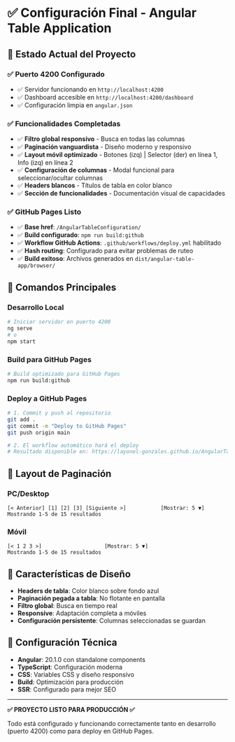# ✅ Configuración Final - Angular Table Application

## 🚀 **Estado Actual del Proyecto**

### ✅ **Puerto 4200 Configurado**
- ✅ Servidor funcionando en `http://localhost:4200`
- ✅ Dashboard accesible en `http://localhost:4200/dashboard`
- ✅ Configuración limpia en `angular.json`

### ✅ **Funcionalidades Completadas**
- ✅ **Filtro global responsivo** - Busca en todas las columnas
- ✅ **Paginación vanguardista** - Diseño moderno y responsivo
- ✅ **Layout móvil optimizado** - Botones (izq) | Selector (der) en línea 1, Info (izq) en línea 2
- ✅ **Configuración de columnas** - Modal funcional para seleccionar/ocultar columnas
- ✅ **Headers blancos** - Títulos de tabla en color blanco
- ✅ **Sección de funcionalidades** - Documentación visual de capacidades

### ✅ **GitHub Pages Listo**
- ✅ **Base href**: `/AngularTableConfiguration/`
- ✅ **Build configurado**: `npm run build:github`
- ✅ **Workflow GitHub Actions**: `.github/workflows/deploy.yml` habilitado
- ✅ **Hash routing**: Configurado para evitar problemas de ruteo
- ✅ **Build exitoso**: Archivos generados en `dist/angular-table-app/browser/`

## 🎯 **Comandos Principales**

### Desarrollo Local
```bash
# Iniciar servidor en puerto 4200
ng serve
# o
npm start
```

### Build para GitHub Pages
```bash
# Build optimizado para GitHub Pages
npm run build:github
```

### Deploy a GitHub Pages
```bash
# 1. Commit y push al repositorio
git add .
git commit -m "Deploy to GitHub Pages"
git push origin main

# 2. El workflow automático hará el deploy
# Resultado disponible en: https://layonel-gonzales.github.io/AngularTableConfiguration/
```

## 📱 **Layout de Paginación**

### PC/Desktop
```
[< Anterior] [1] [2] [3] [Siguiente >]           [Mostrar: 5 ▼]
Mostrando 1-5 de 15 resultados
```

### Móvil
```
[< 1 2 3 >]                    [Mostrar: 5 ▼]
Mostrando 1-5 de 15 resultados
```

## 🎨 **Características de Diseño**

- **Headers de tabla**: Color blanco sobre fondo azul
- **Paginación pegada a tabla**: No flotante en pantalla
- **Filtro global**: Busca en tiempo real
- **Responsive**: Adaptación completa a móviles
- **Configuración persistente**: Columnas seleccionadas se guardan

## 🔧 **Configuración Técnica**

- **Angular**: 20.1.0 con standalone components
- **TypeScript**: Configuración moderna
- **CSS**: Variables CSS y diseño responsivo
- **Build**: Optimización para producción
- **SSR**: Configurado para mejor SEO

---

**✅ PROYECTO LISTO PARA PRODUCCIÓN ✅**

Todo está configurado y funcionando correctamente tanto en desarrollo (puerto 4200) como para deploy en GitHub Pages.
